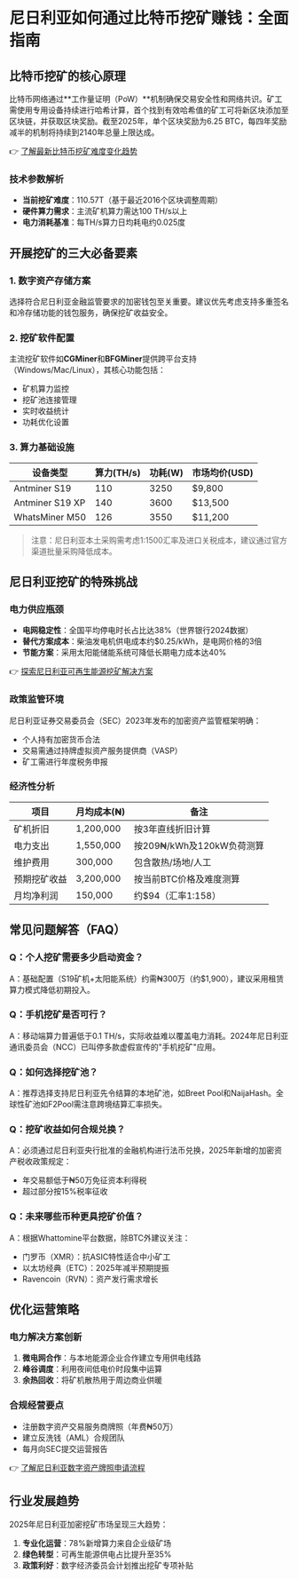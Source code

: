 # 尼日利亚如何通过比特币挖矿赚钱：全面指南

## 比特币挖矿的核心原理

比特币网络通过**工作量证明（PoW）**机制确保交易安全性和网络共识。矿工需使用专用设备持续进行哈希计算，首个找到有效哈希值的矿工可将新区块添加至区块链，并获取区块奖励。截至2025年，单个区块奖励为6.25 BTC，每四年奖励减半的机制将持续到2140年总量上限达成。

👉 [了解最新比特币挖矿难度变化趋势](https://bit.ly/okx_welcome)

### 技术参数解析
- **当前挖矿难度**：110.57T（基于最近2016个区块调整周期）
- **硬件算力需求**：主流矿机算力需达100 TH/s以上
- **电力消耗基准**：每TH/s算力日均耗电约0.025度

## 开展挖矿的三大必备要素

### 1. 数字资产存储方案
选择符合尼日利亚金融监管要求的加密钱包至关重要。建议优先考虑支持多重签名和冷存储功能的钱包服务，确保挖矿收益安全。

### 2. 挖矿软件配置
主流挖矿软件如**CGMiner**和**BFGMiner**提供跨平台支持（Windows/Mac/Linux），其核心功能包括：
- 矿机算力监控
- 挖矿池连接管理
- 实时收益统计
- 功耗优化设置

### 3. 算力基础设施
| 设备类型       | 算力(TH/s) | 功耗(W) | 市场均价(USD) |
|----------------|------------|---------|---------------|
| Antminer S19   | 110        | 3250    | $9,800        |
| Antminer S19 XP | 140        | 3600    | $13,500       |
| WhatsMiner M50 | 126        | 3550    | $11,200       |

> 注意：尼日利亚本土采购需考虑1:1500汇率及进口关税成本，建议通过官方渠道批量采购降低成本。

## 尼日利亚挖矿的特殊挑战

### 电力供应瓶颈
- **电网稳定性**：全国平均停电时长占比达38%（世界银行2024数据）
- **替代方案成本**：柴油发电机供电成本约$0.25/kWh，是电网价格的3倍
- **节能方案**：采用太阳能储能系统可降低长期电力成本达40%

👉 [探索尼日利亚可再生能源挖矿解决方案](https://bit.ly/okx_welcome)

### 政策监管环境
尼日利亚证券交易委员会（SEC）2023年发布的加密资产监管框架明确：
- 个人持有加密货币合法
- 交易需通过持牌虚拟资产服务提供商（VASP）
- 矿工需进行年度税务申报

### 经济性分析
| 项目            | 月均成本(₦) | 备注                      |
|-----------------|-------------|---------------------------|
| 矿机折旧        | 1,200,000   | 按3年直线折旧计算         |
| 电力支出        | 1,550,000   | 按209₦/kWh及120kW负荷测算 |
| 维护费用        | 300,000     | 包含散热/场地/人工        |
| 预期挖矿收益    | 3,200,000   | 按当前BTC价格及难度测算   |
| 月均净利润      | 150,000     | 约$94（汇率1:158）        |

## 常见问题解答（FAQ）

### Q：个人挖矿需要多少启动资金？
A：基础配置（S19矿机+太阳能系统）约需₦300万（约$1,900），建议采用租赁算力模式降低初期投入。

### Q：手机挖矿是否可行？
A：移动端算力普遍低于0.1 TH/s，实际收益难以覆盖电力消耗。2024年尼日利亚通讯委员会（NCC）已叫停多款虚假宣传的"手机挖矿"应用。

### Q：如何选择挖矿池？
A：推荐选择支持尼日利亚先令结算的本地矿池，如Breet Pool和NaijaHash。全球性矿池如F2Pool需注意跨境结算汇率损失。

### Q：挖矿收益如何合规兑换？
A：必须通过尼日利亚央行批准的金融机构进行法币兑换，2025年新增的加密资产税收政策规定：
- 年交易额低于₦50万免征资本利得税
- 超过部分按15%税率征收

### Q：未来哪些币种更具挖矿价值？
A：根据Whattomine平台数据，除BTC外建议关注：
- 门罗币（XMR）：抗ASIC特性适合中小矿工
- 以太坊经典（ETC）：2025年减半预期提振
- Ravencoin（RVN）：资产发行需求增长

## 优化运营策略

### 电力解决方案创新
1. **微电网合作**：与本地能源企业合作建立专用供电线路
2. **峰谷调度**：利用夜间低电价时段集中运算
3. **余热回收**：将矿机散热用于周边商业供暖

### 合规经营要点
- 注册数字资产交易服务商牌照（年费₦50万）
- 建立反洗钱（AML）合规团队
- 每月向SEC提交运营报告

👉 [了解尼日利亚数字资产牌照申请流程](https://bit.ly/okx_welcome)

## 行业发展趋势

2025年尼日利亚加密挖矿市场呈现三大趋势：
1. **专业化运营**：78%新增算力来自企业级矿场
2. **绿色转型**：可再生能源供电占比提升至35%
3. **政策利好**：数字经济委员会计划推出挖矿专项补贴
